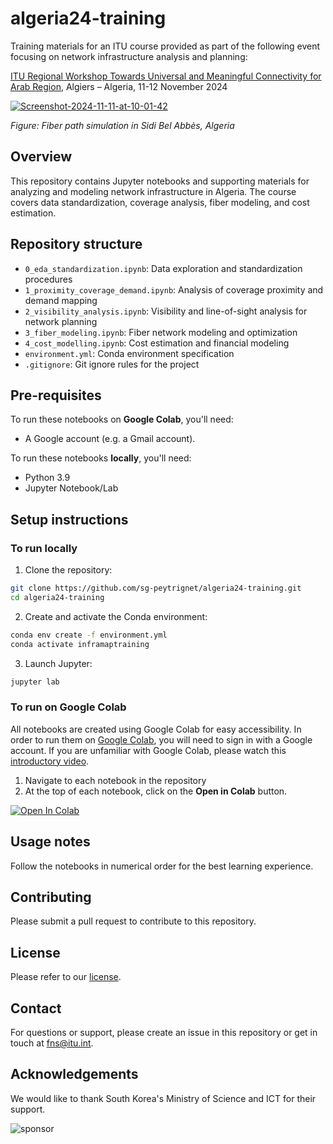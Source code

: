 # algeria24-training

Training materials for an ITU course provided as part of the following event focusing on network infrastructure analysis and planning:

[ITU Regional Workshop Towards Universal and Meaningful Connectivity for Arab Region](https://www.itu.int/en/ITU-D/Regional-Presence/ArabStates/Pages/Events/2024/MeaningfulConnectivity/MConn.aspx), Algiers – Algeria, 11-12 November 2024

<a href="https://ibb.co/ftvCtyQ"><img src="https://i.ibb.co/3Wz0Wjk/Screenshot-2024-11-11-at-10-01-42.png" alt="Screenshot-2024-11-11-at-10-01-42" border="0"></a>

_Figure: Fiber path simulation in Sidi Bel Abbès, Algeria_

## Overview

This repository contains Jupyter notebooks and supporting materials for analyzing and modeling network infrastructure in Algeria. The course covers data standardization, coverage analysis, fiber modeling, and cost estimation.

## Repository structure

- `0_eda_standardization.ipynb`: Data exploration and standardization procedures
- `1_proximity_coverage_demand.ipynb`: Analysis of coverage proximity and demand mapping
- `2_visibility_analysis.ipynb`: Visibility and line-of-sight analysis for network planning
- `3_fiber_modeling.ipynb`: Fiber network modeling and optimization
- `4_cost_modelling.ipynb`: Cost estimation and financial modeling
- `environment.yml`: Conda environment specification
- `.gitignore`: Git ignore rules for the project

## Pre-requisites

To run these notebooks on **Google Colab**, you'll need:
- A Google account (e.g. a Gmail account).

To run these notebooks **locally**, you'll need:

- Python 3.9
- Jupyter Notebook/Lab

## Setup instructions

### To run locally

1. Clone the repository:

```bash
git clone https://github.com/sg-peytrignet/algeria24-training.git
cd algeria24-training
```

2. Create and activate the Conda environment:

```bash
conda env create -f environment.yml
conda activate inframaptraining
```

3. Launch Jupyter:

```bash
jupyter lab
```

### To run on Google Colab

All notebooks are created using Google Colab for easy accessibility. In order to run them on [Google Colab](https://colab.research.google.com/), you will need to sign in with a Google account. If you are unfamiliar with Google Colab, please watch this [introductory video](https://www.youtube.com/watch?v=inN8seMm7UI).

1. Navigate to each notebook in the repository
2. At the top of each notebook, click on the **Open in Colab** button.

<a href="https://colab.research.google.com/github/sg-peytrignet/algeria24-training/blob/main/3_fiber_modeling.ipynb" target="_parent"><img src="https://colab.research.google.com/assets/colab-badge.svg" alt="Open In Colab"/></a>

## Usage notes

Follow the notebooks in numerical order for the best learning experience.

## Contributing

Please submit a pull request to contribute to this repository.

## License

Please refer to our [license](LICENSE).

## Contact

For questions or support, please create an issue in this repository or get in touch at fns@itu.int.

## Acknowledgements

We would like to thank South Korea's Ministry of Science and ICT for their support.

![sponsor](https://i.ibb.co/tXQqP2S/image.jpg)

